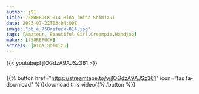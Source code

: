 ```yaml
---
author: j91
title: 758REFUCK-014 Hina (Hina Shimizu)
date: 2023-07-22T03:04:00Z
image: "pb_e_758refuck-014.jpg"
tags: [Amateur, Beautiful Girl,Creampie,Handjob]
maker: [758REFUCK]
actress: [Hina Shimizu]
---
```



{{< youtubepl jlOGdzA9AJSz361 >}}
###

{{% button href="https://streamtape.to/v/jlOGdzA9AJSz361" icon="fas fa-download" %}}download this video{{% /button %}}

